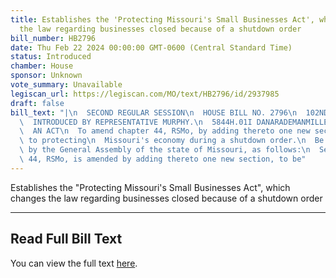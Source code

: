 ```yaml
---
title: Establishes the 'Protecting Missouri's Small Businesses Act', which changes
  the law regarding businesses closed because of a shutdown order
bill_number: HB2796
date: Thu Feb 22 2024 00:00:00 GMT-0600 (Central Standard Time)
status: Introduced
chamber: House
sponsor: Unknown
vote_summary: Unavailable
legiscan_url: https://legiscan.com/MO/text/HB2796/id/2937985
draft: false
bill_text: "|\n  SECOND REGULAR SESSION\n  HOUSE BILL NO. 2796\n  102ND GENERAL ASSEMBLY\n\
  \  INTRODUCED BY REPRESENTATIVE MURPHY.\n  5844H.01I DANARADEMANMILLER,ChiefClerk\n\
  \  AN ACT\n  To amend chapter 44, RSMo, by adding thereto one new section relating\
  \ to protecting\n  Missouri's economy during a shutdown order.\n  Be it enacted\
  \ by the General Assembly of the state of Missouri, as follows:\n  Section A. Chapter\
  \ 44, RSMo, is amended by adding thereto one new section, to be"
---
```

Establishes the "Protecting Missouri's Small Businesses Act", which changes the law regarding businesses closed because of a shutdown order

---

## Read Full Bill Text

You can view the full text [here](https://legiscan.com/MO/text/HB2796/id/2937985).
